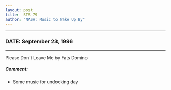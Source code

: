 ```yaml
---
layout: post
title:  STS-79
author: "NASA: Music to Wake Up By"
---
```


----
### DATE: September 23, 1996
----
Please Don't Leave Me by Fats Domino

##### Comment:
* Some music for undocking day
